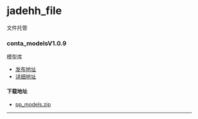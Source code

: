 # jadehh_file
文件托管
### conta_modelsV1.0.9
模型库
* [发布地址](https://github.com/jadehh/ContainerOCR/releases/tag/conta_modelsV1.0.9)
* [详细地址](https://github.com/jadehh/jadehh_file/releases/tag/conta_modelsV1.0.9)
#### 下载地址
* [pp_models.zip](https://gh.con.sh/https://github.com/jadehh/jadehh_file/releases/download/conta_modelsV1.0.9/pp_models.zip)
---
